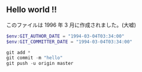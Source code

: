 ## Hello world !!
このファイルは 1996 年 3 月に作成されました。(大嘘)

```powershell
$env:GIT_AUTHOR_DATE = "1994-03-04T03:34:00"
$env:GIT_COMMITTER_DATE = "1994-03-04T03:34:00"

git add *
git commit -m "hello"
git push -u origin master

```
